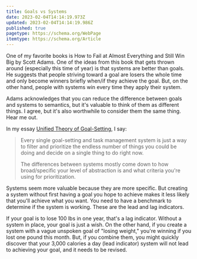 ```yaml
---
title: Goals vs Systems
date: 2023-02-04T14:14:19.973Z
updated: 2023-02-04T14:14:19.986Z
published: true
pagetype: https://schema.org/WebPage
itemtype: https://schema.org/Article
---
```

One of my favorite books is How to Fail at Almost Everything and Still Win Big by Scott Adams. One of the ideas from this book that gets thrown around (especially this time of year) is that systems are better than goals. He suggests that people striving toward a goal are losers the whole time and only become winners briefly when/if they achieve the goal. But, on the other hand, people with systems win every time they apply their system.

Adams acknowledges that you can reduce the difference between goals and systems to semantics, but it's valuable to think of them as different things. I agree, but it's also worthwhile to consider them the same thing. Hear me out.

In my essay [Unified Theory of Goal-Setting](/unified-theory-of-goal-setting/), I say:

> Every single goal-setting and task management system is just a way to filter and prioritize the endless number of things you could be doing and decide on a single thing to do right now.
>
> The differences between systems mostly come down to how broad/specific your level of abstraction is and what criteria you're using for prioritization.

Systems seem more valuable because they are more specific. But creating a system without first having a goal you hope to achieve makes it less likely that you'll achieve what you want. You need to have a benchmark to determine if the system is working. These are the lead and lag indicators.

If your goal is to lose 100 lbs in one year, that's a lag indicator. Without a system in place, your goal is just a wish. On the other hand, if you create a system with a vague unspoken goal of "losing weight," you're winning if you lost one pound this month. But, if you combine them, you might quickly discover that your 3,000 calories a day (lead indicator) system will not lead to achieving your goal, and it needs to be revised.
